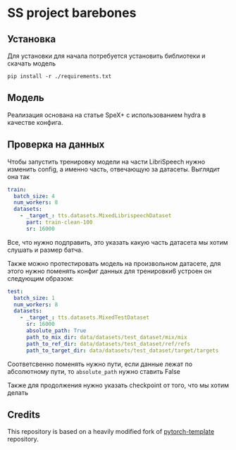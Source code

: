 # SS project barebones

## Установка

Для установки для начала потребуется  установить библиотеки и 
скачать модель
```shell
pip install -r ./requirements.txt
```


## Модель

Реализация основана на статье SpeX+ с использованием hydra в качестве конфига.



## Проверка на данных

Чтобы запустить тренировку модели на части LibriSpeech нужно изменить config, а именно часть, отвечающую за датасеты.
Выглядит она так
```yaml
train:
  batch_size: 4
  num_workers: 8
  datasets:
    - _target_: tts.datasets.MixedLibrispeechDataset
      part: train-clean-100
      sr: 16000
```
Все, что нужно подправить, это указать какую часть датасета мы хотим слушать и размер батча.

Также можно протестировать модель на произвольном датасете, для этого нужно поменять конфиг данных для тренировки6 устроен он следующим образом:
```yaml
test:
  batch_size: 1
  num_workers: 8
  datasets:
    - _target_: tts.datasets.MixedTestDataset
      sr: 16000
      absolute_path: True
      path_to_mix_dir: data/datasets/test_dataset/mix/mix
      path_to_ref_dir: data/datasets/test_dataset/ref/refs
      path_to_target_dir: data/datasets/test_dataset/target/targets

```
Соответсвенно поменять нужно пути, если данные лежат по абсолютному пути, то `absolute_path` нужно ставить False

Также для продолжения нужно указать checkpoint от того, что мы хотим делать

## Credits

This repository is based on a heavily modified fork
of [pytorch-template](https://github.com/victoresque/pytorch-template) repository.


